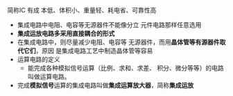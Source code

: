 简称IC
有成 本低、体积小、重量轻、耗电省、可靠性高
- 集成电路中电阻、电容等无源器件不能像分立 元件电路那样任意选用
- **集成运放电路多采用直接耦合的形式**
- 在集成电路中，则尽量减少电阻、电容等 无源器件，而用**晶体管等有源器件取代它们**，原因 是集成电路工艺中制造晶体管等容易
- 运算电路的定义
	- 能完成各种模拟信号运算（比例、求和、求差、 积分、微分等等）的电路叫做运算电路。
- 完成**模拟信号**运算的集成电路叫做**集成运算放大器**，简称**集成运放**


